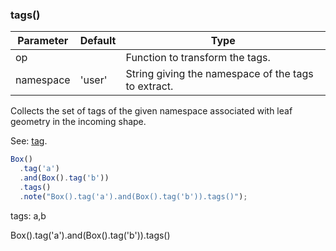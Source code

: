 ### tags()
Parameter|Default|Type
---|---|---
op||Function to transform the tags.
namespace|'user'|String giving the namespace of the tags to extract.

Collects the set of tags of the given namespace associated with leaf geometry in the incoming shape.

See: [tag](#https://raw.githubusercontent.com/jsxcad/JSxCAD/master/nb/api/tag.nb).

```JavaScript
Box()
  .tag('a')
  .and(Box().tag('b'))
  .tags()
  .note("Box().tag('a').and(Box().tag('b')).tags()");
```

tags: a,b

Box().tag('a').and(Box().tag('b')).tags()

